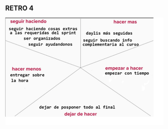 ## RETRO 4
![RETRO SPINT 4](https://github.com/JoaquinAcosta/grupo_6_trainingShop/blob/retrospectivas/RETRO%204/retro4.png?raw=true)
